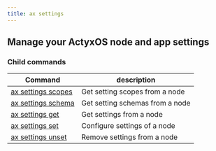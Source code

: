 ```yaml
---
title: ax settings
---
```


## Manage your ActyxOS node and app settings

### Child commands

Command                      | description|
-----------------------------|------------|
[ax settings scopes](scopes.md)     | Get setting scopes from a node |
[ax settings schema](schema.md) | Get setting schemas from a node |
[ax settings get](get.md)   | Get settings from a node|
[ax settings set](set.md)     | Configure settings of a node |
[ax settings unset](unset.md) | Remove settings from a node |
